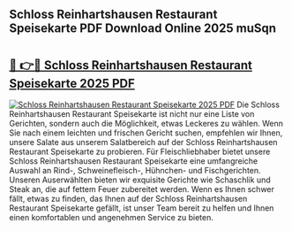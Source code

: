 ## Schloss Reinhartshausen Restaurant Speisekarte PDF Download Online 2025 muSqn

# <h2><a href="http://gcdyew1.nevu.top/?p=Schloss+Reinhartshausen+Restaurant+Speisekarte">🔗 👉🔴 Schloss Reinhartshausen Restaurant Speisekarte 2025 PDF</a></h2>

[![Schloss Reinhartshausen Restaurant Speisekarte 2025 PDF](https://i.imgur.com/dBaPXMq.png)](http://gcdyew1.nevu.top/?p=Schloss+Reinhartshausen+Restaurant+Speisekarte)
Die Schloss Reinhartshausen Restaurant Speisekarte ist nicht nur eine Liste von Gerichten, sondern auch die Möglichkeit, etwas Leckeres zu wählen. Wenn Sie nach einem leichten und frischen Gericht suchen, empfehlen wir Ihnen, unsere Salate aus unserem Salatbereich auf der Schloss Reinhartshausen Restaurant Speisekarte zu probieren. Für Fleischliebhaber bietet unsere Schloss Reinhartshausen Restaurant Speisekarte eine umfangreiche Auswahl an Rind-, Schweinefleisch-, Hühnchen- und Fischgerichten. Unseren Auserwählten bieten wir exquisite Gerichte wie Schaschlik und Steak an, die auf fettem Feuer zubereitet werden. Wenn es Ihnen schwer fällt, etwas zu finden, das Ihnen auf der Schloss Reinhartshausen Restaurant Speisekarte gefällt, ist unser Team bereit zu helfen und Ihnen einen komfortablen und angenehmen Service zu bieten.
